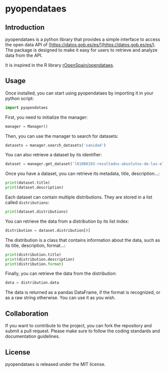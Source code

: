 # pyopendataes

## Introduction
pyopendataes is a python library that provides a simple interface to access the open data API of [https://datos.gob.es/es/](https://datos.gob.es/es/). The package is designed to make it easy for users to retrieve and analyze data from the API.

It is inspired in the R library [rOpenSpain/opendataes](https://github.com/rOpenSpain/opendataes).

## Usage
Once installed, you can start using pyopendataes by importing it in your python script:

```python
import pyopendataes 
```

First, you need to initialize the manager:

```python
manager = Manager()
```

Then, you can use the manager to search for datasets:

```python
datasets = manager.search_datasets('sanidad')
```

You can also retrieve a dataset by its identifier:

```python
dataset = manager.get_dataset('l01080193-resultados-absolutos-de-las-elecciones-al-parlamento-europeo-de-la-ciudad-de-barcelona')
```

Once you have a dataset, you can retrieve its metadata, title, description...:

```python
print(dataset.title)
print(dataset.description)
```

Each dataset can contain multiple distributions. They are stored in a list called `distributions`:

```python
print(dataset.distributions)
```

You can retrieve the data from a distribution by its list index:

```python
distribution = dataset.distribution[0]
```

The distribution is a class that contains information about the data, such as its title, description, format...:

```python
print(distribution.title)
print(distribution.description)
print(distribution.format)
```
Finally, you can retrieve the data from the distribution:

```python
data = distribution.data
```

The data is returned as a pandas DataFrame, if the format is recognized, or as a raw string otherwise.
You can use it as you wish.

## Collaboration

If you want to contribute to the project, you can fork the repository and submit a pull request. Please make sure to follow the coding standards and documentation guidelines.

## License

pyopendataes is released under the MIT license.